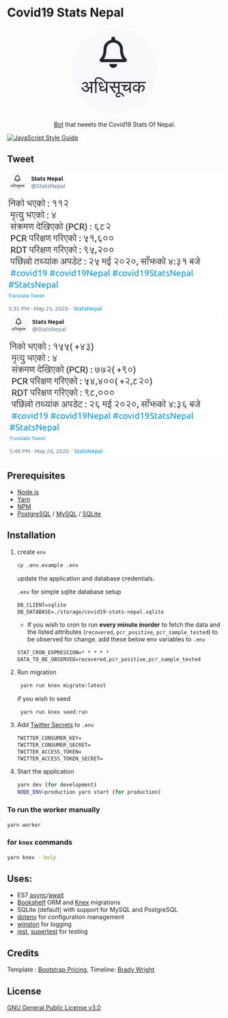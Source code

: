 # Covid19 Stats Nepal

<div align="center">
<img width="200" src="docs/logo.jpg" alt="अधिसुचक" style="border-radius:100%">
<p><a href="https://twitter.com/StatsNepal" target="_blank" rel="noopener">Bot</a> that tweets the Covid19 Stats Of Nepal.
</div>

[![JavaScript Style Guide](https://img.shields.io/badge/code_style-standard-brightgreen.svg)](https://standardjs.com)

## Tweet

![Tweet](docs/tweet.png)
![Tweet](docs/tweet-ii.png)

## Prerequisites

- [Node.js](https://yarnpkg.com/en/docs/install)
- [Yarn](https://yarnpkg.com/en/docs/install)
- [NPM](https://docs.npmjs.com/getting-started/installing-node)
- [PostgreSQL](https://www.postgresql.org/download/) / [MySQL](https://www.mysql.com/downloads/) / [SQLite](https://www.sqlite.org/download.html)

## Installation

1. create `env`

   ```bash
   cp .env.example .env
   ```

   update the application and database credentials.

   `.env` for simple sqlite database setup

   ```
   DB_CLIENT=sqlite
   DB_DATABASE=./storage/covid19-stats-nepal.sqlite
   ```

   - If you wish to cron to run **every minute inorder** to fetch the data and the listed attributes (`recovered`, `pcr_positive`, `pcr_sample_tested`) to be observed for change. add these below env variables to `.env`

   ```
   STAT_CRON_EXPRESSION=* * * * *
   DATA_TO_BE_OBSERVED=recovered,pcr_positive,pcr_sample_tested
   ```

2. Run migration

   ```bash
    yarn run knex migrate:latest
   ```

   if you wish to seed

   ```bash
    yarn run knex seed:run
   ```

3. Add [Twitter Secrets]('https://developer.twitter.com/') to `.env`
   ```
   TWITTER_CONSUMER_KEY=
   TWITTER_CONSUMER_SECRET=
   TWITTER_ACCESS_TOKEN=
   TWITTER_ACCESS_TOKEN_SECRET=
   ```
4. Start the application

   ```bash
   yarn dev (for development)
   NODE_ENV=production yarn start (for production)
   ```

### To run the worker manually

```bash
yarn worker
```

### for `knex` commands

```bash
yarn knex --help
```

## Uses:

- ES7 [async](https://developer.mozilla.org/en-US/docs/Web/JavaScript/Reference/Statements/async_function)/[await](https://developer.mozilla.org/en-US/docs/Web/JavaScript/Reference/Operators/await)
- [Bookshelf](http://bookshelfjs.org/) ORM and [Knex](http://knexjs.org/) migrations
- SQLite (default) with support for MySQL and PostgreSQL
- [dotenv](https://www.npmjs.com/package/dotenv) for configuration management
- [winston](https://www.npmjs.com/package/winston) for logging
- [jest](https://www.npmjs.com/package/jest), [supertest](https://www.npmjs.com/package/supertest) for testing

## Credits

Template : [Bootstrap Pricing](https://getbootstrap.com/docs/4.5/examples/pricing), Timeline: [Brady Wright](https://codepen.io/brady_wright/pen/NNOvrW)

## License

[GNU General Public License v3.0](LICENSE)
